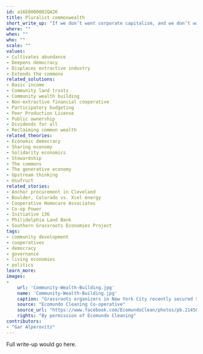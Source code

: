 ```yaml
---
id: a16E0000002QA2K
title: Pluralist commonwealth
short_write_up: "If we don’t want corporate capitalism, and we don’t want authoritarian state socialism, what do we want? The pluralist commonwealth is a vision of an economic and political system designed to ensure environmental sustainability, genuine democracy, community, and greater equality and personal liberty. Crucially: it’s a commonwealth, meaning that ownership of the economic foundations of society is broadly distributed and democratized, and it’s pluralist, meaning that there is no single magic bullet; instead, we need a system made up of different kinds of institutions at different scales, from worker cooperatives and community ownership at smaller scales to public ownership in critically important larger sectors."
where: ""
when: ""
who: ""
scale: ""
values:
- Cultivates abundance
- Deepens democracy
- Displaces extractive industry
- Extends the commons
related_solutions:
- Basic income
- Community land trusts
- Community wealth building
- Non-extractive financial cooperative
- Participatory budgeting
- Peer Production License
- Public ownership
- Dividends for all
- Reclaiming common wealth
related_theories:
- Economic democracy
- Sharing economy
- Solidarity economics
- Stewardship
- The commons
- The generative economy
- Upstream thinking
- Usufruct
related_stories:
- Anchor procurement in Cleveland
- Boulder, Colorado vs. Xcel energy
- Cooperative Homecare Associates
- Co-op Power
- Initiative 136
- Philidelphia Land Bank
- Southern Grassroots Economies Project
tags:
- community development
- cooperatives
- democracy
- governance
- living economies
- politics
learn_more:
images:
-
    url: 'Community-Wealth-Building.jpg'
    name: 'Community-Wealth-Building.jpg' 
    caption: "Grassroots organizers in New York City recently secured $1.2 million in funding from the city council for a key component of community wealth building: the development of worker cooperatives."
    source: "Ecomundo Cleaning Co-operative"
    source_url: "https://www.facebook.com/EcomundoClean/photos/pb.214582215279233.-2207520000.1409980196./642307309173386/?type=3&theater"
    rights: "By permission of Ecomundo Cleaning"
contributors:
- "Gar Alperovitz"
---
```

Full write-up would go here.
